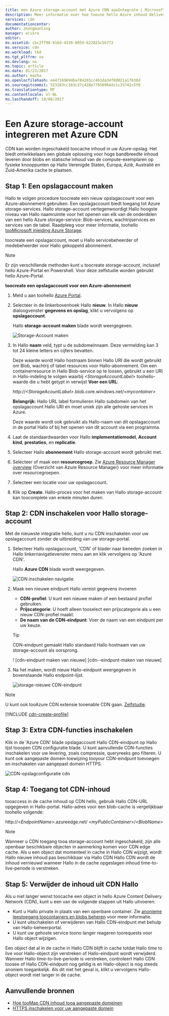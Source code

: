 ```yaml
---
title: een Azure storage-account met Azure CDN aaaIntegrate | Microsoft Docs
description: Meer informatie over hoe toouse hello Azure inhoud Delivery Network (CDN) toodeliver hoge bandbreedte inhoud door het in cache plaatsen van Azure Storage-blobs.
services: cdn
documentationcenter: 
author: zhangmanling
manager: erikre
editor: 
ms.assetid: cbc2ff98-916d-4339-8959-622823c5b772
ms.service: cdn
ms.workload: tbd
ms.tgt_pltfrm: na
ms.devlang: na
ms.topic: article
ms.date: 01/23/2017
ms.author: mazha
ms.openlocfilehash: e44716969d6a784265cc4b1da34f0d021a17b38d
ms.sourcegitcommit: 523283cc1b3c37c428e77850964dc1c33742c5f0
ms.translationtype: MT
ms.contentlocale: nl-NL
ms.lasthandoff: 10/06/2017
---
```

# <a name="integrate-an-azure-storage-account-with-azure-cdn"></a>Een Azure storage-account integreren met Azure CDN
CDN kan worden ingeschakeld toocache inhoud in uw Azure-opslag. Het biedt ontwikkelaars een globale oplossing voor hoge bandbreedte inhoud leveren door blobs en statische inhoud van de compute-exemplaren op fysieke knooppunten op Hallo Verenigde Staten, Europa, Azië, Australië en Zuid-Amerika cache te plaatsen.

## <a name="step-1-create-a-storage-account"></a>Stap 1: Een opslagaccount maken
Hallo te volgen procedure toocreate een nieuw opslagaccount voor een Azure-abonnement gebruiken. Een opslagaccount biedt toegang tot Azure storage-services. Hallo storage-account vertegenwoordigt Hallo hoogste niveau van Hallo naamruimte voor het openen van elk van de onderdelen van een hello Azure storage-service: Blob-services, wachtrijservices en services van de tabel. Raadpleeg voor meer informatie, toohello [tooMicrosoft inleiding Azure Storage](../storage/common/storage-introduction.md).

toocreate een opslagaccount, moet u Hallo servicebeheerder of medebeheerder voor Hallo gekoppeld abonnement.

> [!NOTE]
> Er zijn verschillende methoden kunt u toocreate storage-account, inclusief hello Azure-Portal en Powershell.  Voor deze zelfstudie worden gebruikt hello Azure-Portal.  
> 
> 

**toocreate een opslagaccount voor een Azure-abonnement**

1. Meld u aan toohello [Azure Portal](https://portal.azure.com).
2. Selecteer in de linkerbovenhoek Hallo **nieuw**. In Hallo **nieuw** dialoogvenster **gegevens en opslag**, klikt u vervolgens op **opslagaccount**.
    
    Hallo **storage-account maken** blade wordt weergegeven.   

    ![Storage-Account maken][create-new-storage-account]  

3. In Hallo **naam** veld, typt u de subdomeinnaam. Deze vermelding kan 3 tot 24 kleine letters en cijfers bevatten.
   
    Deze waarde wordt Hallo hostnaam binnen Hallo URI die wordt gebruikt om Blob, wachtrij of tabel resources voor Hallo-abonnement. Om een containerresource in Hallo Blob-service op te lossen, gebruikt u een URI in Hallo-indeling te volgen waarbij  *&lt;StorageAccountLabel&gt;*  toohello-waarde die u hebt getypt in verwijst **Voer een URL**:
   
    http://*&lt;StorageAcountLabel&gt;*.blob.core.windows.net/*&lt;mycontainer&gt;*
   
    **Belangrijk:** Hallo URL label formulieren Hallo subdomein van het opslagaccount Hallo URI en moet uniek zijn alle gehoste services in Azure.
   
    Deze waarde wordt ook gebruikt als Hallo-naam van dit opslagaccount in de portal Hallo of bij het openen van dit account via een programma.
4. Laat de standaardwaarden voor Hallo **implementatiemodel**, **Account kind**, **prestaties**, en **replicatie**. 
5. Selecteer Hallo **abonnement** Hallo storage-account wordt gebruikt met.
6. Selecteer of maak een **resourcegroep**.  Zie [Azure Resource Manager overview](../azure-resource-manager/resource-group-overview.md#resource-groups) (Overzicht van Azure Resource Manager) voor meer informatie over resourcegroepen.
7. Selecteer een locatie voor uw opslagaccount.
8. Klik op **Create**. Hallo-proces voor het maken van Hallo storage-account kan toocomplete van enkele minuten duren.

## <a name="step-2-enable-cdn-for-hello-storage-account"></a>Stap 2: CDN inschakelen voor Hallo storage-account

Met de nieuwste integratie hello, kunt u nu CDN inschakelen voor uw opslagaccount zonder de uitbreiding van uw storage-portal. 

1. Selecteer Hallo opslagaccount, 'CDN' of blader naar beneden zoeken in Hallo linkernavigatievenster menu aan en klik vervolgens op 'Azure CDN'.
    
    Hallo **Azure CDN** blade wordt weergegeven.

    ![CDN inschakelen navigatie][cdn-enable-navigation]
    
2. Maak een nieuwe eindpunt Hallo vereist gegevens invoeren
    - **CDN-profiel**: U kunt een nieuwe maken of een bestaand profiel gebruiken.
    - **Prijscategorie**: U hoeft alleen tooselect een prijscategorie als u een nieuw CDN-profiel maakt.
    - **De naam van de CDN-eindpunt**: Voer de naam van een eindpunt per uw keuze.

    > [!TIP]
    > CDN-eindpunt gemaakt Hallo standaard Hallo hostnaam van uw storage-account als oorsprong.

    ! [cdn-eindpunt maken van nieuwe] [cdn--eindpunt-maken van nieuwe]

3. Na het maken, wordt nieuw Hallo-eindpunt weergegeven in bovenstaande Hallo endpoint-lijst.

    ![storage-nieuwe CDN-eindpunt][cdn-storage-new-endpoint]

> [!NOTE]
> U kunt ook tooAzure CDN extensie tooenable CDN gaan. [Zelfstudie](#Tutorial-cdn-create-profile).
> 
> 

[!INCLUDE [cdn-create-profile](../../includes/cdn-create-profile.md)]  

## <a name="step-3-enable-additional-cdn-features"></a>Stap 3: Extra CDN-functies inschakelen

Klik in de 'Azure CDN' blade opslagaccount Hallo CDN-eindpunt op Hallo lijst tooopen CDN configuratie blade. U kunt aanvullende CDN-functies inschakelen voor uw levering, zoals compressie, queryreeks geo filteren. U kunt ook aangepaste domein toewijzing tooyour CDN-eindpunt toevoegen en inschakelen van aangepast domein HTTPS.
    
![CDN-opslagconfiguratie cdn][cdn-storage-cdn-configuration]

## <a name="step-4-access-cdn-content"></a>Stap 4: Toegang tot CDN-inhoud
tooaccess in de cache inhoud op CDN hello, gebruik Hallo CDN-URL opgegeven in Hallo-portal. Hallo-adres voor een blob-cache is vergelijkbaar toohello volgende:

http://<*EndpointName*\>.azureedge.net/ <*myPublicContainer*\>/<*BlobName*\>

> [!NOTE]
> Wanneer u CDN toegang tooa storage-account hebt ingeschakeld, zijn alle openbaar beschikbare objecten in aanmerking komen voor CDN edge cache. Als u een object dat momenteel in cache in Hallo CDN wijzigt, wordt Hallo nieuwe inhoud pas beschikbaar via Hallo CDN Hallo CDN wordt de inhoud vernieuwd wanneer Hallo in de cache opgeslagen inhoud time-to-live-periode is verstreken.
> 
> 

## <a name="step-5-remove-content-from-hello-cdn"></a>Stap 5: Verwijder de inhoud uit CDN Hallo
Als u niet langer wenst toocache een object in hello Azure Content Delivery Network (CDN), kunt u een van de volgende stappen uit Hallo uitvoeren:

* Kunt u Hallo private in plaats van een openbare container. Zie [anonieme leestoegang toocontainers en blobs beheren](../storage/blobs/storage-manage-access-to-resources.md) voor meer informatie.
* U kunt uitschakelen of verwijderen van Hallo CDN-eindpunt met behulp van Hallo-beheerportal.
* U kunt uw gehoste service toono langer reageren toorequests voor Hallo object wijzigen.

Een object dat al in de cache in Hallo CDN blijft in cache totdat Hallo time to live voor Hallo-object zijn verstreken of Hallo-eindpunt wordt verwijderd. Wanneer Hallo time-to-live-periode is verstreken, controleert Hallo CDN toosee of Hallo CDN-eindpunt nog geldig is en Hallo-object is nog steeds anoniem toegankelijk. Als dit niet het geval is, klikt u vervolgens Hallo-object wordt niet langer in de cache.

## <a name="additional-resources"></a>Aanvullende bronnen
* [Hoe tooMap CDN inhoud tooa aangepaste domeinen](cdn-map-content-to-custom-domain.md)
* [HTTPS inschakelen voor uw aangepaste domein](cdn-custom-ssl.md)

[create-new-storage-account]: ./media/cdn-create-a-storage-account-with-cdn/CDN_CreateNewStorageAcct.png
[cdn-enable-navigation]: ./media/cdn-create-a-storage-account-with-cdn/cdn-storage-new-endpoint-creation.png
[cdn-storage-new-endpoint]: ./media/cdn-create-a-storage-account-with-cdn/cdn-storage-new-endpoint-list.png
[cdn-storage-cdn-configuration]: ./media/cdn-create-a-storage-account-with-cdn/cdn-storage-endpoint-configuration.png 
